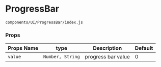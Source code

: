 # ProgressBar 
`components/UI/ProgressBar/index.js`

### Props

| Props Name | type | Description | Default |
|---|:---:|:---:|---|
| `value` | `Number, String` | progress bar value | 0 |
